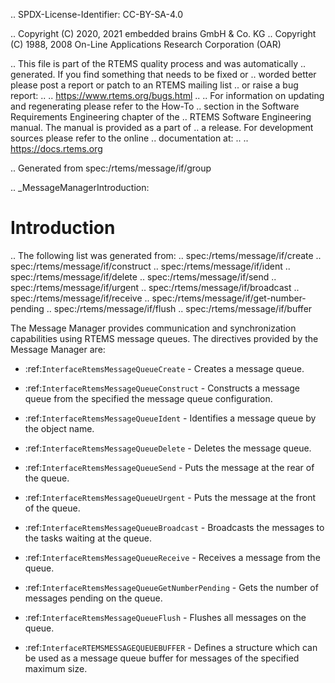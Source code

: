 .. SPDX-License-Identifier: CC-BY-SA-4.0

.. Copyright (C) 2020, 2021 embedded brains GmbH & Co. KG
.. Copyright (C) 1988, 2008 On-Line Applications Research Corporation (OAR)

.. This file is part of the RTEMS quality process and was automatically
.. generated.  If you find something that needs to be fixed or
.. worded better please post a report or patch to an RTEMS mailing list
.. or raise a bug report:
..
.. https://www.rtems.org/bugs.html
..
.. For information on updating and regenerating please refer to the How-To
.. section in the Software Requirements Engineering chapter of the
.. RTEMS Software Engineering manual.  The manual is provided as a part of
.. a release.  For development sources please refer to the online
.. documentation at:
..
.. https://docs.rtems.org

.. Generated from spec:/rtems/message/if/group

.. _MessageManagerIntroduction:

Introduction
============

.. The following list was generated from:
.. spec:/rtems/message/if/create
.. spec:/rtems/message/if/construct
.. spec:/rtems/message/if/ident
.. spec:/rtems/message/if/delete
.. spec:/rtems/message/if/send
.. spec:/rtems/message/if/urgent
.. spec:/rtems/message/if/broadcast
.. spec:/rtems/message/if/receive
.. spec:/rtems/message/if/get-number-pending
.. spec:/rtems/message/if/flush
.. spec:/rtems/message/if/buffer

The Message Manager provides communication and synchronization capabilities
using RTEMS message queues. The directives provided by the Message Manager are:

* :ref:`InterfaceRtemsMessageQueueCreate` - Creates a message queue.

* :ref:`InterfaceRtemsMessageQueueConstruct` - Constructs a message queue from
  the specified the message queue configuration.

* :ref:`InterfaceRtemsMessageQueueIdent` - Identifies a message queue by the
  object name.

* :ref:`InterfaceRtemsMessageQueueDelete` - Deletes the message queue.

* :ref:`InterfaceRtemsMessageQueueSend` - Puts the message at the rear of the
  queue.

* :ref:`InterfaceRtemsMessageQueueUrgent` - Puts the message at the front of
  the queue.

* :ref:`InterfaceRtemsMessageQueueBroadcast` - Broadcasts the messages to the
  tasks waiting at the queue.

* :ref:`InterfaceRtemsMessageQueueReceive` - Receives a message from the queue.

* :ref:`InterfaceRtemsMessageQueueGetNumberPending` - Gets the number of
  messages pending on the queue.

* :ref:`InterfaceRtemsMessageQueueFlush` - Flushes all messages on the queue.

* :ref:`InterfaceRTEMSMESSAGEQUEUEBUFFER` - Defines a structure which can be
  used as a message queue buffer for messages of the specified maximum size.
